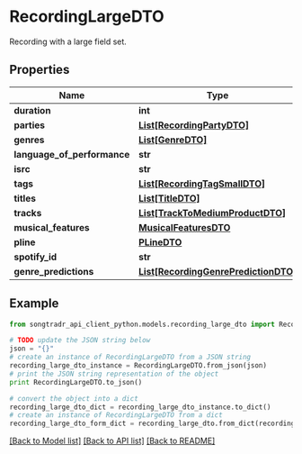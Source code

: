 # RecordingLargeDTO

Recording with a large field set.

## Properties
Name | Type | Description | Notes
------------ | ------------- | ------------- | -------------
**duration** | **int** |  | [optional] 
**parties** | [**List[RecordingPartyDTO]**](RecordingPartyDTO.md) |  | [optional] 
**genres** | [**List[GenreDTO]**](GenreDTO.md) |  | [optional] 
**language_of_performance** | **str** |  | [optional] 
**isrc** | **str** |  | 
**tags** | [**List[RecordingTagSmallDTO]**](RecordingTagSmallDTO.md) |  | [optional] 
**titles** | [**List[TitleDTO]**](TitleDTO.md) |  | [optional] 
**tracks** | [**List[TrackToMediumProductDTO]**](TrackToMediumProductDTO.md) |  | [optional] 
**musical_features** | [**MusicalFeaturesDTO**](MusicalFeaturesDTO.md) |  | [optional] 
**pline** | [**PLineDTO**](PLineDTO.md) |  | [optional] 
**spotify_id** | **str** |  | [optional] 
**genre_predictions** | [**List[RecordingGenrePredictionDTO]**](RecordingGenrePredictionDTO.md) |  | [optional] 

## Example

```python
from songtradr_api_client_python.models.recording_large_dto import RecordingLargeDTO

# TODO update the JSON string below
json = "{}"
# create an instance of RecordingLargeDTO from a JSON string
recording_large_dto_instance = RecordingLargeDTO.from_json(json)
# print the JSON string representation of the object
print RecordingLargeDTO.to_json()

# convert the object into a dict
recording_large_dto_dict = recording_large_dto_instance.to_dict()
# create an instance of RecordingLargeDTO from a dict
recording_large_dto_form_dict = recording_large_dto.from_dict(recording_large_dto_dict)
```
[[Back to Model list]](../README.md#documentation-for-models) [[Back to API list]](../README.md#documentation-for-api-endpoints) [[Back to README]](../README.md)


